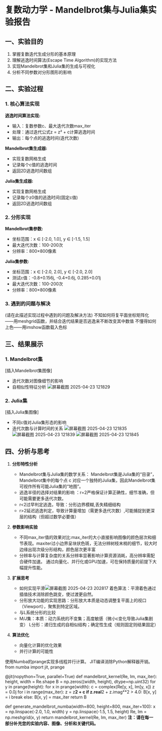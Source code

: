 # 复数动力学 - Mandelbrot集与Julia集实验报告

## 一、实验目的

1. 掌握复数迭代生成分形的基本原理
2. 理解逃逸时间算法(Escape Time Algorithm)的实现方法
3. 实现Mandelbrot集和Julia集的生成与可视化
4. 分析不同参数对分形图形的影响

## 二、实验过程

### 1. 核心算法实现

**逃逸时间算法实现:**
- 输入：复数参数c、最大迭代次数max_iter
- 处理：通过迭代公式z = z² + c计算逃逸时间
- 输出：每个点的逃逸时间(迭代次数)

**Mandelbrot集生成器:**
- 实现复数网格生成
- 记录每个c值的逃逸时间
- 返回2D逃逸时间数组

**Julia集生成器:**
- 实现复数网格生成
- 记录每个z0值的逃逸时间(固定c值)
- 返回2D逃逸时间数组

### 2. 分形实现

**Mandelbrot集参数:**
- 坐标范围：x ∈ [-2.0, 1.0], y ∈ [-1.5, 1.5]
- 最大迭代次数：100-200次
- 分辨率：800×800像素

**Julia集参数:**
- 坐标范围：x ∈ [-2.0, 2.0], y ∈ [-2.0, 2.0]
- 测试c值：-0.8+0.156j, -0.4+0.6j, 0.285+0.01j
- 最大迭代次数：100-200次
- 分辨率：800×800像素

### 3. 遇到的问题与解决

(请在此描述实现过程中遇到的问题及解决方法)
不知如何将复平面坐标矩阵化——用meshgrid函数，并结合迭代结果是否逃逸来不断改变其中数值
不懂得如何上色——用imshow函数载入色标

## 三、结果展示

### 1. Mandelbrot集
[插入Mandelbrot集图像]
- 迭代次数对图像细节的影响
- 自相似性特征分析
![屏幕截图 2025-04-23 121829](https://github.com/user-attachments/assets/39862202-7f39-4041-abe1-7c149e4259cc)

### 2. Julia集 
[插入Julia集图像]
- 不同c值对Julia集形态的影响
- 迭代次数与计算时间的关系
![屏幕截图 2025-04-23 121835](https://github.com/user-attachments/assets/69c39d0e-4d52-4775-ba09-cf5b4e729764)
![屏幕截图 2025-04-23 121839](https://github.com/user-attachments/assets/dc0ad202-b699-4152-8534-6fe0778ccaa2)
![屏幕截图 2025-04-23 121845](https://github.com/user-attachments/assets/85c51747-3267-4086-a077-4af4ee092b78)

## 四、分析与思考

1. **分形特性分析**
   - Mandelbrot集与Julia集的数学关系：  Mandelbrot集是Julia集的“目录”，Mandelbrot集中的每个点 c 对应一个独特的Julia集，因此Mandelbrot集可视作所有可能Julia集的“地图”。
   - 逃逸半径的选择对结果的影响 ：r=2严格保证计算正确性，细节准确，但可能需要更多迭代次数。
   - r<2过早判定逃逸，导致：分形边界模糊,丢失精细结构
   - r>2延迟逃逸判定，导致计算量增加（需更多迭代次数）,可能捕捉到更深层的结构（但超过数学必要值）

2. **参数影响实验**
   - 不同max_iter值的效果对比:max_iter的大小直接影响图像的颜色层次和细节表现。maxiter过小边界呈块状色斑，无法分辨树枝末梢的细节，较大时边缘出现次级分形结构，颜色层次更丰富
   - 分辨率与计算复杂度的关系分辨率显著影响计算资源消耗，高分辨率需配合硬件加速。
通过向量化、并行化或GPU加速，可在保持质量的前提下大幅提升性能。

3. **扩展思考**
   - 如何实现平滑![屏幕截图 2025-04-23 202817](https://github.com/user-attachments/assets/5f004af5-5f2e-4888-9b1d-499bc0e8d68e)
着色算法：平滑着色通过插值技术消除颜色跳变，使过渡更自然。
   - 分形放大功能的实现思路：分形放大本质是动态调整复平面上的视口（Viewport），聚焦到特定区域。
   - 与L系统分形的比较
   - M/J集：本质：动力系统的不变集；高度敏感（微小c变化导致Julia集剧变）
     L分形：递归生成的自相似结构；确定性生成（规则固定则结果固定）
     
4. **算法优化**
   - 向量化计算的优化效果
   - 并行计算的可能性

使用Numba的prange实现多线程并行计算。
JIT编译消除Python解释器开销。
from numba import jit, prange

@jit(nopython=True, parallel=True)
def mandelbrot_kernel(Re, Im, max_iter):
    height, width = Re.shape
    B = np.zeros((width, height), dtype=np.uint32)
    for y in prange(height):
        for x in prange(width):
            c = complex(Re[y, x], Im[y, x])
            z = 0.0j
            for i in range(max_iter):
                z = z**2 + c
                if z.real**2 + z.imag**2 > 4.0:
                    B[x, y] = i
                    break
            else:
                B[x, y] = max_iter
    return B

def generate_mandelbrot_numba(width=800, height=800, max_iter=100):
    x = np.linspace(-2.0, 1.0, width)
    y = np.linspace(-1.5, 1.5, height)
    Re, Im = np.meshgrid(x, y)
    return mandelbrot_kernel(Re, Im, max_iter)
**注：请在每一部分补充您的实验内容、图像、分析和关键代码。**
